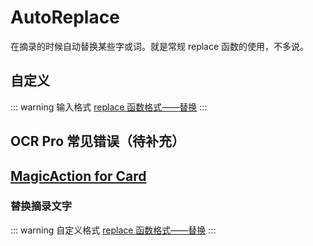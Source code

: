 # AutoReplace

在摘录的时候自动替换某些字或词。就是常规 replace 函数的使用，不多说。

## 自定义

::: warning 输入格式
[replace 函数格式——替换](../custom.md#replace-函数)
:::

## OCR Pro 常见错误（待补充）

## [MagicAction for Card](magicaction4card.md#替换摘录文字)

### 替换摘录文字

::: warning 自定义格式
[replace 函数格式——替换](../custom.md#replace-函数)
:::
